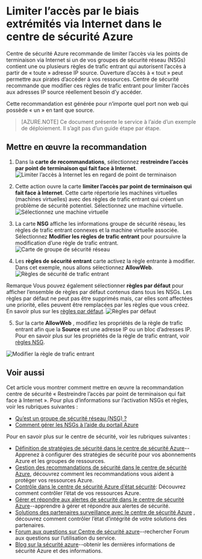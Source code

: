 <properties
   pageTitle="Limiter l’accès par le biais extrémités via Internet dans le centre de sécurité Azure | Microsoft Azure"
   description="Ce document vous montre comment mettre en œuvre la recommandation centre de sécurité Azure **limiter l’accès par point de terminaison qui fait face à Internet**."
   services="security-center"
   documentationCenter="na"
   authors="TerryLanfear"
   manager="MBaldwin"
   editor=""/>

<tags
   ms.service="security-center"
   ms.devlang="na"
   ms.topic="article"
   ms.tgt_pltfrm="na"
   ms.workload="na"
   ms.date="10/26/2016"
   ms.author="terrylan"/>

# <a name="restrict-access-through-internet-facing-endpoints-in-azure-security-center"></a>Limiter l’accès par le biais extrémités via Internet dans le centre de sécurité Azure

Centre de sécurité Azure recommande de limiter l’accès via les points de terminaison via Internet si un de vos groupes de sécurité réseau (NSGs) contient une ou plusieurs règles de trafic entrant qui autorisent l’accès à partir de « toute » adresse IP source. Ouverture d’accès à « tout » peut permettre aux pirates d’accéder à vos ressources. Centre de sécurité recommande que modifier ces règles de trafic entrant pour limiter l’accès aux adresses IP source réellement besoin d’y accéder.

Cette recommandation est générée pour n’importe quel port non web qui possède « un » en tant que source.

> [AZURE.NOTE] Ce document présente le service à l’aide d’un exemple de déploiement. Il s’agit pas d’un guide étape par étape.

## <a name="implement-the-recommendation"></a>Mettre en œuvre la recommandation

1. Dans la **carte de recommandations**, sélectionnez **restreindre l’accès par point de terminaison qui fait face à Internet**.
![Limiter l’accès à Internet les en regard de point de terminaison][1]

2. Cette action ouvre la carte **limiter l’accès par point de terminaison qui fait face à Internet**. Cette carte répertorie les machines virtuelles (machines virtuelles) avec des règles de trafic entrant qui créent un problème de sécurité potentiel. Sélectionnez une machine virtuelle.
![Sélectionnez une machine virtuelle][2]

3. La carte **NSG** affiche les informations groupe de sécurité réseau, les règles de trafic entrant connexes et la machine virtuelle associée. Sélectionnez **Modifier les règles de trafic entrant** pour poursuivre la modification d’une règle de trafic entrant.
![Carte de groupe de sécurité réseau][3]

4. Les **règles de sécurité entrant** carte activez la règle entrante à modifier. Dans cet exemple, nous allons sélectionnez **AllowWeb**.
![Règles de sécurité de trafic entrant][4]

  Remarque Vous pouvez également sélectionner **règles par défaut** pour afficher l’ensemble de règles par défaut contenus dans tous les NSGs. Les règles par défaut ne peut pas être supprimés mais, car elles sont affectées une priorité, elles peuvent être remplacées par les règles que vous créez. En savoir plus sur les [règles par défaut](../virtual-network/virtual-networks-nsg.md#default-rules).
![Règles par défaut][5]

5. Sur la carte **AllowWeb** , modifiez les propriétés de la règle de trafic entrant afin que la **Source** est une adresse IP ou un bloc d’adresses IP. Pour en savoir plus sur les propriétés de la règle de trafic entrant, voir [règles NSG](../virtual-network/virtual-networks-nsg.md#nsg-rules).

  ![Modifier la règle de trafic entrant][6]

## <a name="see-also"></a>Voir aussi

Cet article vous montrer comment mettre en œuvre la recommandation centre de sécurité « Restreindre l’accès par point de terminaison qui fait face à Internet ». Pour plus d’informations sur l’activation NSGs et règles, voir les rubriques suivantes :

- [Qu’est un groupe de sécurité réseau (NSG) ?](../virtual-network/virtual-networks-nsg.md)
- [Comment gérer les NSGs à l’aide du portail Azure](../virtual-network/virtual-networks-create-nsg-arm-pportal.md)

Pour en savoir plus sur le centre de sécurité, voir les rubriques suivantes :

- [Définition de stratégies de sécurité dans le centre de sécurité Azure](security-center-policies.md)--Apprenez à configurer des stratégies de sécurité pour vos abonnements Azure et les groupes de ressources.
- [Gestion des recommandations de sécurité dans le centre de sécurité Azure](security-center-recommendations.md), découvrez comment les recommandations vous aident à protéger vos ressources Azure.
- [Contrôle dans le centre de sécurité Azure d’état sécurité](security-center-monitoring.md): Découvrez comment contrôler l’état de vos ressources Azure.
- [Gérer et répondre aux alertes de sécurité dans le centre de sécurité Azure](security-center-managing-and-responding-alerts.md)--apprendre à gérer et répondre aux alertes de sécurité.
- [Solutions des partenaires surveillance avec le centre de sécurité Azure](security-center-partner-solutions.md) , découvrez comment contrôler l’état d’intégrité de votre solutions des partenaires.
- [Forum aux questions sur Centre de sécurité azure](security-center-faq.md)--rechercher Forum aux questions sur l’utilisation du service.
- [Blog sur la sécurité azure](http://blogs.msdn.com/b/azuresecurity/)--obtenir les dernières informations de sécurité Azure et des informations.

<!--Image references-->
[1]: ./media/security-center-restrict-access-thru-internet-facing-endpoint/restrict-access-thru-internet-facing-endpoint.png
[2]: ./media/security-center-restrict-access-thru-internet-facing-endpoint/select-a-vm.png
[3]: ./media/security-center-restrict-access-thru-internet-facing-endpoint/network-security-group-blade.png
[4]: ./media/security-center-restrict-access-thru-internet-facing-endpoint/inbound-security-rules.png
[5]: ./media/security-center-restrict-access-thru-internet-facing-endpoint/default-rules.png
[6]: ./media/security-center-restrict-access-thru-internet-facing-endpoint/edit-inbound-rule.png
